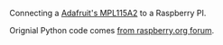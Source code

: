 Connecting a [Adafruit's MPL115A2](https://www.adafruit.com/products/992) to a Raspberry PI.

Orignial Python code comes [from raspberry.org forum](phttps://www.raspberrypi.org/forums/viewtopic.php?f=46&t=91185).
 
